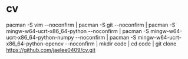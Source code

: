 # cv

pacman -S vim --noconfirm | pacman -S git --noconfirm | pacman -S mingw-w64-ucrt-x86_64-python --noconfirm | pacman -S mingw-w64-ucrt-x86_64-python-numpy --noconfirm | pacman -S mingw-w64-ucrt-x86_64-python-opencv --noconfirm | mkdir code | cd code | git clone https://github.com/jaelee0409/cv.git

